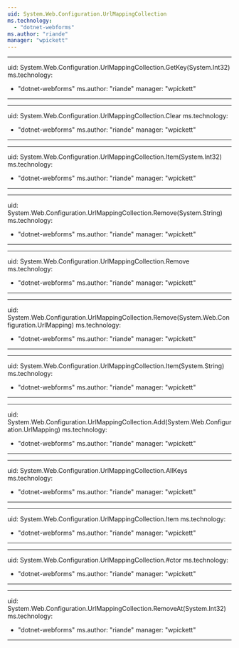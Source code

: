```yaml
---
uid: System.Web.Configuration.UrlMappingCollection
ms.technology: 
  - "dotnet-webforms"
ms.author: "riande"
manager: "wpickett"
---
```


---
uid: System.Web.Configuration.UrlMappingCollection.GetKey(System.Int32)
ms.technology: 
  - "dotnet-webforms"
ms.author: "riande"
manager: "wpickett"
---

---
uid: System.Web.Configuration.UrlMappingCollection.Clear
ms.technology: 
  - "dotnet-webforms"
ms.author: "riande"
manager: "wpickett"
---

---
uid: System.Web.Configuration.UrlMappingCollection.Item(System.Int32)
ms.technology: 
  - "dotnet-webforms"
ms.author: "riande"
manager: "wpickett"
---

---
uid: System.Web.Configuration.UrlMappingCollection.Remove(System.String)
ms.technology: 
  - "dotnet-webforms"
ms.author: "riande"
manager: "wpickett"
---

---
uid: System.Web.Configuration.UrlMappingCollection.Remove
ms.technology: 
  - "dotnet-webforms"
ms.author: "riande"
manager: "wpickett"
---

---
uid: System.Web.Configuration.UrlMappingCollection.Remove(System.Web.Configuration.UrlMapping)
ms.technology: 
  - "dotnet-webforms"
ms.author: "riande"
manager: "wpickett"
---

---
uid: System.Web.Configuration.UrlMappingCollection.Item(System.String)
ms.technology: 
  - "dotnet-webforms"
ms.author: "riande"
manager: "wpickett"
---

---
uid: System.Web.Configuration.UrlMappingCollection.Add(System.Web.Configuration.UrlMapping)
ms.technology: 
  - "dotnet-webforms"
ms.author: "riande"
manager: "wpickett"
---

---
uid: System.Web.Configuration.UrlMappingCollection.AllKeys
ms.technology: 
  - "dotnet-webforms"
ms.author: "riande"
manager: "wpickett"
---

---
uid: System.Web.Configuration.UrlMappingCollection.Item
ms.technology: 
  - "dotnet-webforms"
ms.author: "riande"
manager: "wpickett"
---

---
uid: System.Web.Configuration.UrlMappingCollection.#ctor
ms.technology: 
  - "dotnet-webforms"
ms.author: "riande"
manager: "wpickett"
---

---
uid: System.Web.Configuration.UrlMappingCollection.RemoveAt(System.Int32)
ms.technology: 
  - "dotnet-webforms"
ms.author: "riande"
manager: "wpickett"
---
